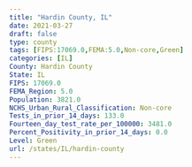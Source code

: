 ```yaml
---
title: "Hardin County, IL"
date: 2021-03-27
draft: false
type: county
tags: [FIPS:17069.0,FEMA:5.0,Non-core,Green]
categories: [IL]
County: Hardin County
State: IL
FIPS: 17069.0
FEMA_Region: 5.0
Population: 3821.0
NCHS_Urban_Rural_Classification: Non-core
Tests_in_prior_14_days: 133.0
Fourteen_day_test_rate_per_100000: 3481.0
Percent_Positivity_in_prior_14_days: 0.0
Level: Green
url: /states/IL/hardin-county
---
```



